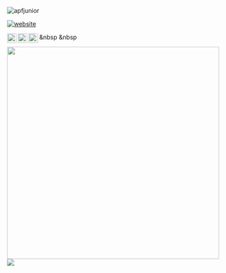 <p align="left"> <img src="https://komarev.com/ghpvc/?username=apfjunior&label=Views&color=blue&style=plastic" alt="apfjunior" /> </p>

[![website](https://img.shields.io/badge/Portfolio-apfjunior.github.io-1E90FF?style=flat-square&logo=firefox)](https://apfjunior.github.io/)

&nbsp
<a href="https://linkedin.com/in/antoninopraxedes">
  <img align="left" alt="Antonino's Linkdein" width="22px" src="https://cdn.jsdelivr.net/npm/simple-icons@v3/icons/linkedin.svg" />
</a>
<a href="https://github.com/apfjunior">
  <img align="left" alt="Antonino's Github" width="22px" src="https://cdn.jsdelivr.net/npm/simple-icons@v3/icons/github.svg" />
</a>
<a href="https://t.me/antoninopraxedes">
  <img align="left" alt="Antonino's Telegram" width="22px" src="https://cdn.jsdelivr.net/npm/simple-icons@v3/icons/telegram.svg" />
</a>
&nbsp

<p align="left"> 
  <img width="495px" align="left" src="https://github-readme-stats.vercel.app/api?username=apfjunior&theme=light" />
  <a href="https://github.com/iampawan">
    <img align="center" src="https://github-readme-stats.vercel.app/api/top-langs/?username=apfjunior&theme=light&hide_langs_below=1" />
  </a>
</p>




